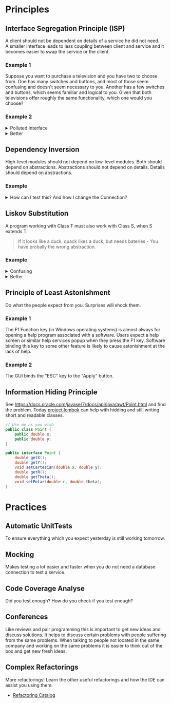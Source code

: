 # Principles

## Interface Segregation Principle (ISP)
A client should not be dependent on details of a service he did not need.  
A smaller interface leads to less coupling between client and service and it becomes easier to swap the service or the client.

### Example 1
Suppose you want to purchase a television and you have two to choose from. 
One has many switches and buttons, and most of those seem confusing and doesn't seem necessary to you. 
Another has a few switches and buttons, which seems familiar and logical to you. 
Given that both televisions offer roughly the same functionality, which one would you choose?

### Example 2

<details><summary>Polluted Interface</summary>
<p>

```java
interface IWorker {
    public void work();
    public void eat();
}

class Worker implements IWorker {
    public void work() { // ....working
    }
    public void eat() { // ...... eating in launch break 
    }
}

class SuperWorker implements IWorker {
    public void work() { //.... working much more
    }
    public void eat() { //.... eating in launch break
    }
}

class Robot implements IWorker {
    public void work() { //.... Beep!    
    }

    public void eat() { //I need no food :( 
    }

}

class Manager {
    IWorker worker;
    public void setWorker(IWorker w) {
        worker = w;
    }
    public void manage() { //I don't care if a worker needs food.  
        worker.work();
    }
}
```

</p>
</details>

<details><summary>Better</summary>
<p>

```java
interface IWorker extends IFeedable, IWorkable {}
interface IWorkable {
    public void work();
}
interface IFeedable {
    public void eat();
}

class Worker implements IWorker {
    public void work() { // ....working
    }
    public void eat() { // ...... eating in launch break
    }
}

class SuperWorker implements IWorker {
    public void work() { //.... working much more
    }
    public void eat() { //.... eating in launch break
    }
}

class Robot implements IWorkable {
    public void work() { //.... Beep!
    }
}

class Manager {
    IWorkable worker;
    public void setWorker(IWorkable w) {
        worker = w;
    }
    public void manage() { //I don't care of the rest of the worker as long as they work.
        worker.work();
    }
}
//Example how to combine two interfaces with Generics class
FeedableWorkerManager < WF extends IWorkable & IFeedable > {
    WF worker;public void setWorker(WF w) {
        worker = w;
    }
    public void manage() { //when he can work 
        worker.work(); //I will feed him 
        worker.eat();
        //sorry robots 
    }
}
```

</p>
</details>

## Dependency Inversion
High-level modules should not depend on low-level modules. 
Both should depend on abstractions. 
Abstractions should not depend on details. Details should depend on abstractions.

### Example

<details><summary>How can I test this? And how I change the Connection?</summary>
<p>
```java
public class Userlist {

    JdbcDatabaseConnection db;

    public Userlist() {
        this db = new JdbcDatabaseConnection();
        db.open();
    }
}

public class JdbcDatabaseConnection {

    String dbUrl = "jdbc://";
    public void open() { //opens a JDBC connection to the Database
    }
}
```

</p>
</details>

<details><summary>Better</summary>
<p>
```java
public class Userlist {

    DatabaseConnection db;

    public Userlist(DatabaseConnection db) {
        db.open();
    }
}

public interface DatabaseConnection {
    open();
}

public class JdbcDatabaseConnection implements DatabaseConnection {

    String dbUrl = "jdbc://";
    public void open() { //opens a JDBC connection to the Database 
    }
}
```

</p>
</details>

## Liskov Substitution
A program working with Class T must also work with Class S, when S extends T.

> If it looks like a duck, quack likes a duck, but needs bateries - You have probally the wrong abstraction.

### Example

<details><summary>Confusing</summary>
<p>

```java
class Rectangle {
    protected int m_width;
    protected int m_height;
    public void setWidth(int width) {
        m_width = width;
    }
    public void setHeight(int height) {
        m_height = height;
    }
    public int getWidth() {
        return m_width;
    }
    public int getHeight() {
        return m_height;
    }
    public int getArea() {
        return m_width * m_height;
    }
}
class Square extends Rectangle {
    public void setWidth(int width) {
        m_width = width;
        m_height = width;
    }
    public void setHeight(int height) {
        m_width = height;
        m_height = height;
    }
}
class LspTest {
    private static Rectangle getNewRectangle() { // it can be an object returned by some factory ...
        return new Square();
    }
    public static void main(String args[]) {
        Rectangle r = LspTest.getNewRectangle();
        r.setWidth(5);
        r.setHeight(10); // user only knows that r is a rectangle. 
        // It assumes that he's able to set the width and height as for the base class
        System.out.println(r.getArea());
        // now he's surprised to see that the area is 100 instead of 50. 
    }
}
```

</p>
</details>


<details><summary>Better</summary>
<p>

```java

```

</p>
</details>

## Principle of Least Astonishment
Do what the people expect from you. Surprises will shock them.

### Example 1
The F1 Function key (in Windows operating systems) is almost always for opening a help program associated with a software. 
Users expect a help screen or similar help services popup when they press the F1 key. 
Software binding this key to some other feature is likely to cause astonishment at the lack of help.

### Example 2
The GUI binds the "ESC" key to the "Apply" button.

## Information Hiding Principle
See https://docs.oracle.com/javase/7/docs/api/java/awt/Point.html and find the problem. Today  [project lombok](https://projectlombok.org/) can help with hidding and 
still writing short and readable classes.

```java
// Use me as you wish
public class Point {
    public double x;
    public double y;
}
```

```java
public interface Point {
    double getX();
    double getY();
    void setCartesian(double x, double y);
    double getR();
    double getTheta();
    void setPolar(double r, double theta);
}
```

# Practices
## Automatic UnitTests
To ensure everything which you expect yesterday is still working tomorrow.

## Mocking
Makes testing a lot easier and faster when you do not need a database connection to test a service.

## Code Coverage Analyse
Did you test enough? How do you check if you test enough?

## Conferences
Like reviews and pair programming this is important to get new ideas and discuss solutions. 
It helps to discuss certain problems with people suffering from the same problems. 
When talking to people not located in the same company and working on the same problems it is easier to think out of the box and get new fresh ideas.

## Complex Refactorings
More refactorings! Learn the other useful refactorings and how the IDE can assist you using them.
* [Refactoring Catalog](https://refactoring.com/catalog/)
